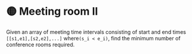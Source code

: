 # 🟡 Meeting room II

Given an array of meeting time intervals consisting of start and end times `[[s1,e1],[s2,e2],...]` where`(s_i < e_i)`, find the minimum number of conference rooms required.


